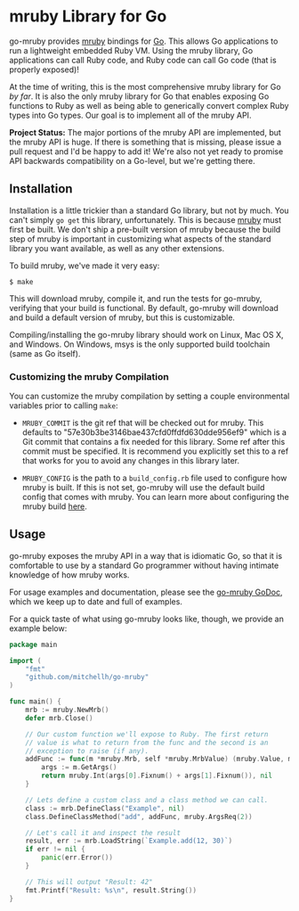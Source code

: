 # mruby Library for Go

go-mruby provides [mruby](https://github.com/mruby/mruby) bindings for
[Go](http://golang.org). This allows Go applications to run a lightweight
embedded Ruby VM. Using the mruby library, Go applications can call Ruby
code, and Ruby code can call Go code (that is properly exposed)!

At the time of writing, this is the most comprehensive mruby library for
Go _by far_. It is also the only mruby library for Go that enables exposing
Go functions to Ruby as well as being able to generically convert complex
Ruby types into Go types. Our goal is to implement all of the mruby API.

**Project Status:** The major portions of the mruby API are implemented,
but the mruby API is huge. If there is something that is missing, please
issue a pull request and I'd be happy to add it! We're also not yet ready
to promise API backwards compatibility on a Go-level, but we're getting there.

## Installation

Installation is a little trickier than a standard Go library, but not
by much. You can't simply `go get` this library, unfortunately. This is
because [mruby](https://github.com/mruby/mruby) must first be built. We
don't ship a pre-built version of mruby because the build step of mruby
is important in customizing what aspects of the standard library you want
available, as well as any other extensions.

To build mruby, we've made it very easy:

```
$ make
```

This will download mruby, compile it, and run the tests for go-mruby,
verifying that your build is functional. By default, go-mruby will download
and build a default version of mruby, but this is customizable.

Compiling/installing the go-mruby library should work on Linux, Mac OS X,
and Windows. On Windows, msys is the only supported build toolchain (same
as Go itself).

### Customizing the mruby Compilation

You can customize the mruby compilation by setting a couple environmental
variables prior to calling `make`:

  * `MRUBY_COMMIT` is the git ref that will be checked out for mruby. This
    defaults to "57e30b3be3146bae437cfd0ffdfd630dde956ef9" which is a Git
    commit that contains a fix needed for this library. Some ref after this
    commit must be specified. It is recommend you explicitly set this to a
    ref that works for you to avoid any changes in this library later.

  * `MRUBY_CONFIG` is the path to a `build_config.rb` file used to configure
    how mruby is built. If this is not set, go-mruby will use the default
    build config that comes with mruby. You can learn more about configuring
    the mruby build [here](https://github.com/mruby/mruby/tree/master/doc/compile).

## Usage

go-mruby exposes the mruby API in a way that is idiomatic Go, so that it
is comfortable to use by a standard Go programmer without having intimate
knowledge of how mruby works.

For usage examples and documentation, please see the
[go-mruby GoDoc](http://godoc.org/github.com/mitchellh/go-mruby), which
we keep up to date and full of examples.

For a quick taste of what using go-mruby looks like, though, we provide
an example below:

```go
package main

import (
	"fmt"
	"github.com/mitchellh/go-mruby"
)

func main() {
	mrb := mruby.NewMrb()
	defer mrb.Close()

	// Our custom function we'll expose to Ruby. The first return
	// value is what to return from the func and the second is an
	// exception to raise (if any).
	addFunc := func(m *mruby.Mrb, self *mruby.MrbValue) (mruby.Value, mruby.Value) {
		args := m.GetArgs()
		return mruby.Int(args[0].Fixnum() + args[1].Fixnum()), nil
	}

	// Lets define a custom class and a class method we can call.
	class := mrb.DefineClass("Example", nil)
	class.DefineClassMethod("add", addFunc, mruby.ArgsReq(2))

	// Let's call it and inspect the result
	result, err := mrb.LoadString(`Example.add(12, 30)`)
	if err != nil {
		panic(err.Error())
	}

	// This will output "Result: 42"
	fmt.Printf("Result: %s\n", result.String())
}
```
